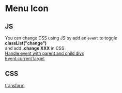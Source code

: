 # Menu Icon
## JS
You can change CSS using JS by add an `event` to toggle **classList("change")**  
and add **.change XXX** in CSS  
[Handle event with parent and child divs](https://stackoverflow.com/questions/1369035/how-do-i-prevent-a-parents-onclick-event-from-firing-when-a-child-anchor-is-cli)  
[Event.currentTarget
](https://developer.mozilla.org/en-US/docs/Web/API/Event/currentTarget)  
## CSS
[transform](https://developer.mozilla.org/en-US/docs/Web/CSS/transform)
